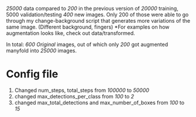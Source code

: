 *25000* data compared to *200* in the previous version of
*20000* training, 5000 validation/testing
*400* new images. Only 200 of those were able to go through
my change-background script that generates more variations of the same image. (Different background, fingers)
*For examples on how augmentation looks like, check out data/transformed.

In total: *600 Original* images, out of which only *200* got augmented manyfold into *25000* images.

# Config file
1. Changed num_steps, total_steps from *100000* to *50000*
1. changed max_detections_per_class from *100* to *2*
1. changed max_total_detections and max_number_of_boxes from *100* to *15*